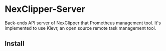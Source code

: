 # NexClipper-Server
Back-ends API server of NexClipper that Prometheus management tool.
It's implemented to use Klevr, an open source remote task management tool.

## Install


	
